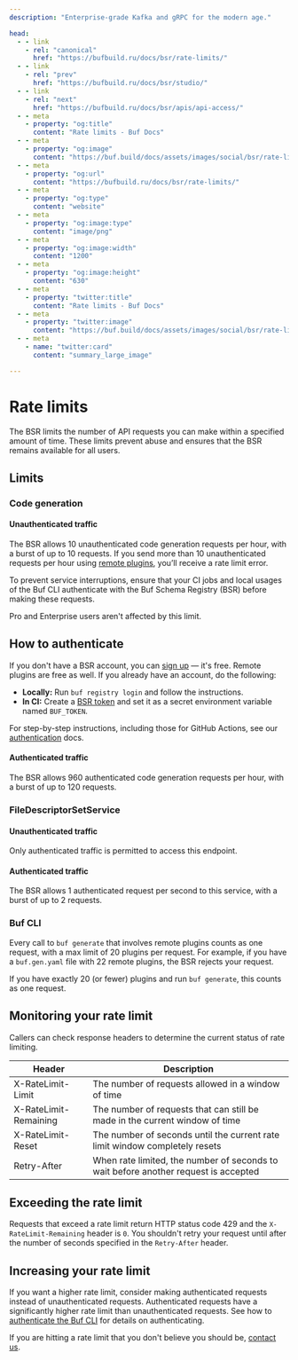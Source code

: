 ```yaml
---
description: "Enterprise-grade Kafka and gRPC for the modern age."

head:
  - - link
    - rel: "canonical"
      href: "https://bufbuild.ru/docs/bsr/rate-limits/"
  - - link
    - rel: "prev"
      href: "https://bufbuild.ru/docs/bsr/studio/"
  - - link
    - rel: "next"
      href: "https://bufbuild.ru/docs/bsr/apis/api-access/"
  - - meta
    - property: "og:title"
      content: "Rate limits - Buf Docs"
  - - meta
    - property: "og:image"
      content: "https://buf.build/docs/assets/images/social/bsr/rate-limits.png"
  - - meta
    - property: "og:url"
      content: "https://bufbuild.ru/docs/bsr/rate-limits/"
  - - meta
    - property: "og:type"
      content: "website"
  - - meta
    - property: "og:image:type"
      content: "image/png"
  - - meta
    - property: "og:image:width"
      content: "1200"
  - - meta
    - property: "og:image:height"
      content: "630"
  - - meta
    - property: "twitter:title"
      content: "Rate limits - Buf Docs"
  - - meta
    - property: "twitter:image"
      content: "https://buf.build/docs/assets/images/social/bsr/rate-limits.png"
  - - meta
    - name: "twitter:card"
      content: "summary_large_image"

---
```


# Rate limits

The BSR limits the number of API requests you can make within a specified amount of time. These limits prevent abuse and ensures that the BSR remains available for all users.

## Limits

### Code generation

#### Unauthenticated traffic

The BSR allows 10 unauthenticated code generation requests per hour, with a burst of up to 10 requests. If you send more than 10 unauthenticated requests per hour using [remote plugins](../remote-plugins/overview/), you’ll receive a rate limit error.

To prevent service interruptions, ensure that your CI jobs and local usages of the Buf CLI authenticate with the Buf Schema Registry (BSR) before making these requests.

Pro and Enterprise users aren't affected by this limit.

## How to authenticate

If you don't have a BSR account, you can [sign up](https://buf.build/signup) — it's free. Remote plugins are free as well. If you already have an account, do the following:

- **Locally:** Run `buf registry login` and follow the instructions.
- **In CI:** Create a [BSR token](https://buf.build/settings/user) and set it as a secret environment variable named `BUF_TOKEN`.

For step-by-step instructions, including those for GitHub Actions, see our [authentication](../authentication/) docs.

#### Authenticated traffic

The BSR allows 960 authenticated code generation requests per hour, with a burst of up to 120 requests.

### FileDescriptorSetService

#### Unauthenticated traffic

Only authenticated traffic is permitted to access this endpoint.

#### Authenticated traffic

The BSR allows 1 authenticated request per second to this service, with a burst of up to 2 requests.

### Buf CLI

Every call to `buf generate` that involves remote plugins counts as one request, with a max limit of 20 plugins per request. For example, if you have a `buf.gen.yaml` file with 22 remote plugins, the BSR rejects your request.

If you have exactly 20 (or fewer) plugins and run `buf generate`, this counts as one request.

## Monitoring your rate limit

Callers can check response headers to determine the current status of rate limiting.

| Header                | Description                                                                         |
| --------------------- | ----------------------------------------------------------------------------------- |
| X-RateLimit-Limit     | The number of requests allowed in a window of time                                  |
| X-RateLimit-Remaining | The number of requests that can still be made in the current window of time         |
| X-RateLimit-Reset     | The number of seconds until the current rate limit window completely resets         |
| Retry-After           | When rate limited, the number of seconds to wait before another request is accepted |

## Exceeding the rate limit

Requests that exceed a rate limit return HTTP status code 429 and the `X-RateLimit-Remaining` header is `0`. You shouldn't retry your request until after the number of seconds specified in the `Retry-After` header.

## Increasing your rate limit

If you want a higher rate limit, consider making authenticated requests instead of unauthenticated requests. Authenticated requests have a significantly higher rate limit than unauthenticated requests. See how to [authenticate the Buf CLI](../authentication/#authenticating-in-ci) for details on authenticating.

If you are hitting a rate limit that you don't believe you should be, [contact us](../../contact/).
